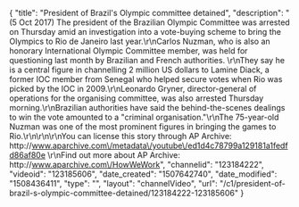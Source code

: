 {
    "title": "President of Brazil's Olympic committee detained",
    "description": "(5 Oct 2017) The president of the Brazilian Olympic Committee was arrested on Thursday amid an investigation into a vote-buying scheme to bring the Olympics to Rio de Janeiro last year.\r\nCarlos Nuzman, who is also an honorary International Olympic Committee member, was held for questioning last month by Brazilian and French authorities. \r\nThey say he is a central figure in channelling 2 million US dollars to Lamine Diack, a former IOC member from Senegal who helped secure votes when Rio was picked by the IOC in 2009.\r\nLeonardo Gryner, director-general of operations for the organising committee, was also arrested Thursday morning.\r\nBrazilian authorities have said the behind-the-scenes dealings to win the vote amounted to a \"criminal organisation.\"\r\nThe 75-year-old Nuzman was one of the most prominent figures in bringing the games to Rio.\r\n\r\n\r\nYou can license this story through AP Archive: http:\/\/www.aparchive.com\/metadata\/youtube\/ed1d4c78799a129181a1fedfd86af80e \r\nFind out more about AP Archive: http:\/\/www.aparchive.com\/HowWeWork",
    "channelid": "123184222",
    "videoid": "123185606",
    "date_created": "1507642740",
    "date_modified": "1508436411",
    "type": "",
    "layout": "channelVideo",
    "url": "\/c1\/president-of-brazil-s-olympic-committee-detained\/123184222-123185606"
}